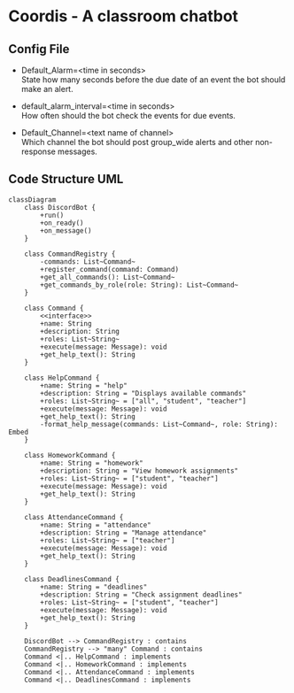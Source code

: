 # Coordis - A classroom chatbot

## Config File
- Default_Alarm=\<time in seconds>  
State how many seconds before the due date of an event the bot should make an alert.

- default_alarm_interval=\<time in seconds>  
How often should the bot check the events for due events.

- Default_Channel=\<text name of channel>  
Which channel the bot should post group_wide alerts and other non-response messages.

## Code Structure UML
```mermaid
classDiagram
    class DiscordBot {
        +run()
        +on_ready()
        +on_message()
    }
    
    class CommandRegistry {
        -commands: List~Command~
        +register_command(command: Command)
        +get_all_commands(): List~Command~
        +get_commands_by_role(role: String): List~Command~
    }
    
    class Command {
        <<interface>>
        +name: String
        +description: String
        +roles: List~String~
        +execute(message: Message): void
        +get_help_text(): String
    }
    
    class HelpCommand {
        +name: String = "help"
        +description: String = "Displays available commands"
        +roles: List~String~ = ["all", "student", "teacher"]
        +execute(message: Message): void
        +get_help_text(): String
        -format_help_message(commands: List~Command~, role: String): Embed
    }
    
    class HomeworkCommand {
        +name: String = "homework"
        +description: String = "View homework assignments"
        +roles: List~String~ = ["student", "teacher"]
        +execute(message: Message): void
        +get_help_text(): String
    }
    
    class AttendanceCommand {
        +name: String = "attendance"
        +description: String = "Manage attendance"
        +roles: List~String~ = ["teacher"]
        +execute(message: Message): void
        +get_help_text(): String
    }
    
    class DeadlinesCommand {
        +name: String = "deadlines"
        +description: String = "Check assignment deadlines"
        +roles: List~String~ = ["student", "teacher"]
        +execute(message: Message): void
        +get_help_text(): String
    }
    
    DiscordBot --> CommandRegistry : contains
    CommandRegistry --> "many" Command : contains
    Command <|.. HelpCommand : implements
    Command <|.. HomeworkCommand : implements
    Command <|.. AttendanceCommand : implements
    Command <|.. DeadlinesCommand : implements
```
